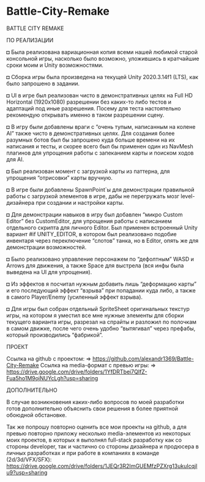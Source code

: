 # Battle-City-Remake

BATTLE CITY REMAKE

ПО РЕАЛИЗАЦИИ

◘ Была реализована вариационная копия всеми нашей любимой старой консольной игры, насколько было возможно, уложившись в кратчайшие сроки моим и Unity возможностями.

◘ Сборка игры была произведена на текущей Unity 2020.3.14f1 (LTS), как было запрошено в задании.

◘ UI в игре был реализован чисто в демонстративных целях на Full HD Horizontal (1920x1080) разрешении без каких-то либо тестов и адаптаций под иные разрешения.
Посему для теста настоятельно рекомендую открывать именно в таком разрешении сцену.

◘ В игру были добавлены враги с “очень тупым, написанным на колене AI” также чисто в демонстративных целях. Для создания более разумных ботов был бы запрошено куда больше времени на их написания и тесты, и скорее всего был бы применен один из NavMesh плагинов для упрощения работы с запеканием карты и поиском ходов для AI.

◘ Был реализован момент с загрузкой карты из паттерна, для упрощения “отрисовки” карты вручную.

◘ В игре были добавлены SpawnPoint`ы для демонстрации правильной работы с загрузкой элементов в игре, дабы не перегружать мозг level-дизайнера при создании и настройки карты.

◘ Для демонстрации навыков в игру был добавлен “микро Custom Editor” без CustomEditor, для упрощения работы с написанием отдельного скрипта для личного Editor. Был применен встроенный Unity вариант #if UNITY_EDITOR, в котором был реализовано подобие инвентаря через переключение “слотов” танка, но в Editor, опять же для демонстрации возможностей.

◘ Было реализовано управление персонажем по “дефолтным” WASD и Arrows для движения, а также Space для выстрела (вся инфы была выведена на UI для упрощения).

◘ Из эффектов я посчитал нужным добавить лишь “деформацию карты” и его последующий эффект “взрыва” при попадании куда либо, а также в самого Player/Enemy (усиленный эффект взрыва).

◘ Для игры был собран отдельный SpriteSheet оригинальных текстур игры, на котором я уместил все мне нужные элементы для сборки текущего варианта игры, разрезал на спрайты и разложил по полочкам в самом движке, после чего очень удобно “вытягивал” через префабы, который производились “фабрикой”.

ПРОЕКТ

Ссылка на github с проектом: => https://github.com/alexandr1369/Battle-City-Remake
Ссылка на media-формат с превью игры: => https://drive.google.com/drive/folders/1YfDRTbei7QIfZ-Fua5ho1M9ojNUYcLgh?usp=sharing

ДОПОЛНИТЕЛЬНО

В случае возникновения каких-либо вопросов по моей разработки готов дополнительно объяснить свои решения в более приятной обоюдной обстановке.

Так же попрошу повторно оценить все мои проекты на github, а для превью повторно приложу несколько media-элементов из некоторых моих проектов, в которых я выполнял full-stack разработку как со стороны developer, так и частично со стороны дизайнера и продюсера в личных разработках и при работе в компаниях в команде (2d/3d/VFX/SFX): https://drive.google.com/drive/folders/1JEQr3R2ImGUEMfzPZXrg13ukuIcqjlu9?usp=sharing